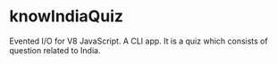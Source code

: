 # knowIndiaQuiz
Evented I/O for V8 JavaScript.
A CLI app.
It is a quiz which consists of question related to India.

